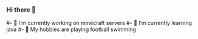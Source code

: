 ### Hi there 👋

#- 🔭 I’m currently working on minecraft servers
#- 🌱 I’m currently learning java
#- 👯 My hobbies are playing football swimming

